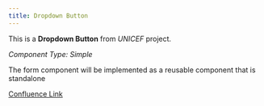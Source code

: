 ```yaml
---
title: Dropdown Button
---
```


This is a **Dropdown Button** from *UNICEF* project.

*Component Type: Simple*

The form component will be implemented as a reusable component that is standalone


[Confluence Link](https://confluence.mirum.agency:8443/display/UDTP4/Component+Matrix#ComponentMatrix-Dropdown)
